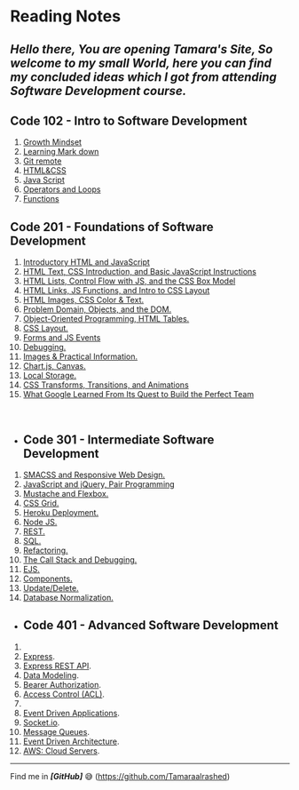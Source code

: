 # Reading Notes

## _Hello there, You are opening Tamara's Site, So welcome to my small World, here you can find my concluded ideas which I got from attending Software Development course._

## Code 102 - Intro to Software Development

1. [Growth Mindset](./code102/GrowthMindset)
2. [Learning Mark down](./code102/markdown)
3. [Git remote](./code102/Git-remote)
4. [HTML&CSS](./code102/class-03)
5. [Java Script](./code102/class-04)
6. [Operators and Loops](./code102/class-05)  
7. [Functions](./code102/class-06)

## Code 201 - Foundations of Software Development

1. [Introductory HTML and JavaScript](./Code201/class-01)
2. [HTML Text, CSS Introduction, and Basic JavaScript Instructions](./Code201/class-02)
3. [HTML Lists, Control Flow with JS, and the CSS Box Model](./code201/class-03)
4. [HTML Links, JS Functions, and Intro to CSS Layout](./code201/class-04)
5. [HTML Images, CSS Color  & Text.](./code201/class-05)
6. [Problem Domain, Objects, and the DOM.](./code201/class-06)
7. [Object-Oriented Programming, HTML Tables.](./code201/class-07)
8. [CSS Layout.](./code201/class-08)
9. [Forms and JS Events](./code201/class-09)
10. [Debugging.](./code201/class-10)
11. [Images & Practical Information.](./code201/class-11)
12. [Chart.js, Canvas.](./code201/class-12)
13. [Local Storage.](./code201/class-13)
14. [CSS Transforms, Transitions, and Animations](./code201/class-14a)
15. [What Google Learned From Its Quest to Build the Perfect Team](./code201/class-14b)

<br>

- ## Code 301 - Intermediate Software Development

1. [SMACSS and Responsive Web Design.](./code301/class-01)
1. [JavaScript and jQuery, Pair Programming](./code301/class-02)
1. [Mustache and Flexbox.](./code301/class-03)
1. [CSS Grid.](./code301/class-04)
1. [Heroku Deployment.](./code301/class-05)
1. [Node JS.](./code301/class-06)
1. [REST.](./code301/class-07)
1. [SQL.](./code301/class-08)
1. [Refactoring.](./code301/class-09)
1. [The Call Stack and Debugging.](./code301/class-10)
1. [EJS.](./code301/class-11)
1. [Components.](./code301/class-12)
1. [Update/Delete.](./code301/class-13)
1. [Database Normalization.](./code301/class-14)

- ## Code 401 - Advanced Software Development

1. [](./code401/class-01)
2. [Express](./code401/class-02).
3. [Express REST API](./code401/class-03).
4. [Data Modeling](./code401/class-04).
5. [Bearer Authorization](./code401/class-07).
6. [Access Control (ACL)](./code401/class-08).
7. [](./code401/class-09)
8. [Event Driven Applications](./code401/class-11).
9. [Socket.io](./code401/class-12).
10. [Message Queues](./code401/class-13).
11. [Event Driven Architecture](./code401/class-14).
12. [AWS: Cloud Servers](./code401/class-16).

***

Find me in ***[GitHub]*** :sweat_smile: (<https://github.com/Tamaraalrashed>)
